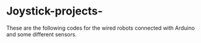 # Joystick-projects-

These are the  following codes for the wired robots connected with Arduino and some different sensors.
